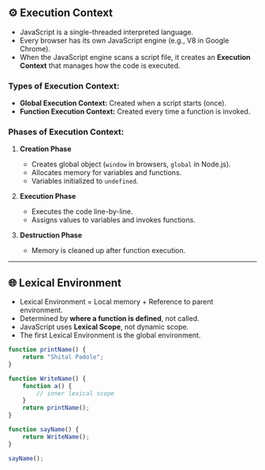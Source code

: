 
## ⚙️ Execution Context

- JavaScript is a single-threaded interpreted language.
- Every browser has its own JavaScript engine (e.g., V8 in Google Chrome).
- When the JavaScript engine scans a script file, it creates an **Execution Context** that manages how the code is executed.

### Types of Execution Context:
- **Global Execution Context:** Created when a script starts (once).
- **Function Execution Context:** Created every time a function is invoked.

### Phases of Execution Context:
1. **Creation Phase**
   - Creates global object (`window` in browsers, `global` in Node.js).
   - Allocates memory for variables and functions.
   - Variables initialized to `undefined`.

2. **Execution Phase**
   - Executes the code line-by-line.
   - Assigns values to variables and invokes functions.

3. **Destruction Phase**
   - Memory is cleaned up after function execution.

---

## 🌐 Lexical Environment

- Lexical Environment = Local memory + Reference to parent environment.
- Determined by **where a function is defined**, not called.
- JavaScript uses **Lexical Scope**, not dynamic scope.
- The first Lexical Environment is the global environment.

```js
function printName() {
    return "Shital Padole";
}

function WriteName() {
    function a() {
        // inner lexical scope
    }
    return printName();
}

function sayName() {
    return WriteName();
}

sayName();
```